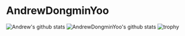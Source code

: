 # AndrewDongminYoo

![Andrew's github stats](https://github-readme-stats.vercel.app/api?username=AndrewDongminYoo&show_icons=true)
![![AndrewDongminYoo's github stats](https://github-readme-stats.vercel.app/api/top-langs/?username=AndrewDongminYoo&show_icons=true&hide_border=true&title_color=004386&icon_color=004386&layout=compact)](https://github.com/AndrewDongminYoo)
![trophy](https://github-profile-trophy.vercel.app/?username=AndrewDongminYoo)
